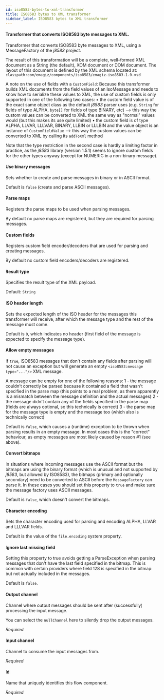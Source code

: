 ```yaml
---
id: iso8583-bytes-to-xml-transformer
title: ISO8583 bytes to XML transformer
sidebar_label: ISO8583 bytes to XML transformer
---
```

#### Transformer that converts ISO8583 byte messages to XML.
Transformer that converts ISO8583 byte messages to XML, using a MessageFactory of the <i>j8583</i> project. 

The result of this transformation will be a complete, well-formed XML document as a String (the default), XOM document or DOM document. The layout of this document is defined by the XML schema located at:
<code>classpath:com/emagiz/components/iso8583/emagiz-iso8583-1.0.xsd</code>

A note on the use of fields with a <code>CustomField</code>:
Because this transformer builds XML documents from the field values of an IsoMessage and needs to know how to serialize these values to XML, the use of custom fields is only supported in one of the following two cases: 
&bull; the custom field value is of the exact same object class as the default <i>j8583</i> parser uses (e.g. <code>String</code> for fields of type ALPHA, <code>byte[]</code> for fields of type BINARY, etc) --> this way the custom values can be converted to XML the same way as "normal" values would (but this makes its use quite limited)
&bull; the custom field is of type ALPHA, LLVAR, LLLVAR, BINARY, LLBIN or LLLBIN and the value object is an instance of <code>CustomFieldValue</code> --> this way the custom values can be converted to XML by calling its <code>addToXml</code> method

Note that the type restriction in the second case is hardly a limiting factor in practice, as the <i>j8583</i> library (version 1.5.1) seems to ignore custom fields for the other types anyway (except for NUMERIC in a non-binary message).

#### Use binary messages
Sets whether to create and parse messages in binary or in ASCII format. 

Default is <code>false</code> (create and parse ASCII messages).

#### Parse maps
Registers the parse maps to be used when parsing messages. 

By default no parse maps are registered, but they are required for parsing messages.

#### Custom fields
Registers custom field encoder/decoders that are used for parsing and creating messages. 

By default no custom field encoders/decoders are registered.

#### Result type
Specifies the result type of the XML payload.

Default: <code>String</code>

#### ISO header length
Sets the expected length of the ISO header for the messages this transformer will receive, after which the message type and the rest of the message must come. 

Default is <code>0</code>, which indicates no header (first field of the message is expected to specify the message type).

#### Allow empty messages
If <code>true</code>, ISO8583 messages that don't contain any fields after parsing will not cause an exception but will generate an empty <code>&lt;iso8583:message type="..."/&gt;</code> XML message. 

A message can be empty for one of the following reasons: 
1 - the message couldn't correctly be parsed because it contained a field that wasn't specified in the parse map (this points to a real problem, as there apparently is a mismatch between the message definition and the actual messages)
2 - the message didn't contain any of the fields specified in the parse map (fields are always optional, so this technically is correct)
3 - the parse map for the message type is empty and the message too (which also is technically correct)

Default is <code>false</code>, which causes a (runtime) exception to be thrown when parsing results in an empty message. In most cases this is the "correct" behaviour, as empty messages are most likely caused by reason #1 (see above).

#### Convert bitmaps
In situations where incoming messages use the ASCII format but the bitmaps are using the binary format (which is unusual and not supported by <i>j8583</i>, but allowed by ISO8583), the bitmaps (primary and optionally secondary) need to be converted to ASCII before the <code>MessageFactory</code> can parse it. In these cases you should set this property to <code>true</code> and make sure the message factory uses ASCII messages. 

Default is <code>false</code>, which doesn't convert the bitmaps.

#### Character encoding
Sets the character encoding used for parsing and encoding ALPHA, LLVAR and LLLVAR fields. 

Default is the value of the <code>file.encoding</code> system property.

#### Ignore last missing field
Setting this property to true avoids getting a ParseException when parsing messages that don't have the last field specified in the bitmap. This is common with certain providers where field 128 is specified in the bitmap but not actually included in the messages. 

Default is <code>false</code>.

#### Output channel
Channel where output messages should be sent after (successfully) processing the input message.

You can select the <code>nullChannel</code> here to silently drop the output messages.

<i>Required</i>

#### Input channel
Channel to consume the input messages from.

<i>Required</i>

#### Id
Name that uniquely identifies this flow component.

<i>Required</i>

